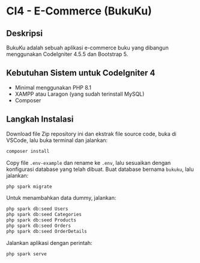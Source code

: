 # CI4 - E-Commerce (BukuKu)

## Deskripsi

BukuKu adalah sebuah aplikasi e-commerce buku yang dibangun menggunakan CodeIgniter 4.5.5 dan Bootstrap 5.

## Kebutuhan Sistem untuk CodeIgniter 4

- Minimal menggunakan PHP 8.1
- XAMPP atau Laragon (yang sudah terinstall MySQL)
- Composer

## Langkah Instalasi

Download file Zip repository ini dan ekstrak file source code, buka di VSCode, lalu buka terminal dan jalankan:

```bash
composer install
```

Copy file `.env-example` dan rename ke `.env`, lalu sesuaikan dengan konfigurasi database yang telah dibuat. Buat database bernama `bukuku`, lalu jalankan:

```bash
php spark migrate
```

Untuk menambahkan data dummy, jalankan:

```bash
php spark db:seed Users
php spark db:seed Categories
php spark db:seed Products
php spark db:seed Orders
php spark db:seed OrderDetails
```

Jalankan aplikasi dengan perintah:

```bash
php spark serve
```
